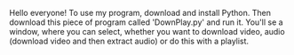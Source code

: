 Hello everyone!
To use my program, download and install Python. Then download this piece of program called 'DownPlay.py' and run it. You'll se a window, where you can select, whether you want to download video, audio (download video and then extract audio) or do this with a playlist.

